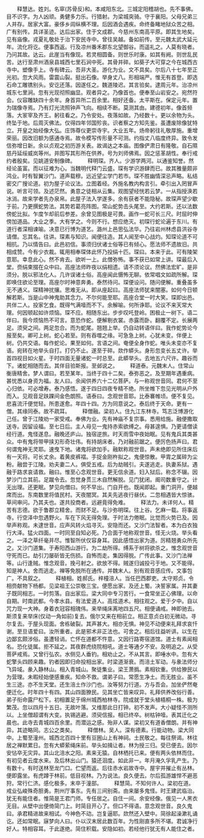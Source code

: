 <!-- { "loadSidebar": true } -->
　　释慧达。姓刘。名窣(苏骨反)和。本咸阳东北。三城定阳稽胡也。先不事佛。目不识字。为人凶顽。勇健多力乐。行猎射。为梁城突骑。守于襄阳。父母兄弟三人并存。居家大富。豪侈乡闾纵横不理。后因酒会遇疾。命终备睹地狱众苦之相。广有别传。具详圣迹。达后出家。住于文成郡。今慈州东南高平原。即其生地矣。见有庙像。戎夏礼敬处于治下安民寺中。曾往吴越。备如前传。至元魏太武大延元年。流化将讫。便事西返。行及凉州番禾郡东北望御谷。而遥礼之。人莫有晓者。乃问其故。达云。此崖当有像现。若灵相圆备。则世乐时康。如其有阙。则世乱民苦。达行至肃州酒泉县城西七里石涧中死。其骨并碎。如葵子大可穿之今在城西古寺中。塑像手上。寺有碑云。吾非大圣。游化为业。文不具矣。尔后八十七年至正光初。忽大风雨。雷震山裂。挺出石像。举身丈八。形相端严。惟无有首登。即选石命工雕镌别头。安讫还落。因遂任之。魏道陵迟。其言验矣。逮周元年。治凉州城东七里涧。忽有光现彻照幽显。观者异之。乃像首也。便奉至山岩安之。宛然符会。仪容雕缺四十余年。身首异所二百余里。相好还备。太平斯在。保定元年。置为瑞像寺焉。乃有灯光流照钟声飞向。相续不断。莫测其由。建德初年。像首频落。大冡宰及齐王。躬往看之。乃令安处。夜落如故。乃经数十。更以余物为头。终坠于地。后周灭佛法。仅得四年邻国殄丧。识者察之方知先鉴。虽遭废除像犹特立。开皇之始经像大弘。庄饰尊仪更崇寺宇。大业五年。炀帝躬往礼敬厚施。重增荣丽。因改旧额为感通寺焉。故令模写传形量不可测。约指丈八临度终异。致令发信弥增日新。余以贞观之初历游关表。故谒达之本庙。图像俨肃日有隆敬。自石隰慈丹延绥威岚等州。并图写其形所在供养。号为刘师佛焉。因之惩革胡性。奉行戒约者殷矣。见姚道安制像碑。
　　释明琛。齐人。少游学两河。以通鉴知誉。然经论虽富。而以征难为心。当魏明代释门云盛。琛有学识游肆而已。故其雅量颇非鸿业。时有智翼沙门。道声载穆。远近望尘学门若市。琛不胜幽情深忌声略。私结密交广搜论道。初为屋子论议法。立图着经。外施名教内构言引。牵引出入罔冒声说。听言可领。及述茫然。勇意之徒相从云集。观图望经恍若云梦。一从指授涣若冰消。故来学者先办泉帛。此屋子法入学遂多。余有获者不能隐秘。故琛声望少歇于前。乃更撰蛇势法。其势若葛亮阵图。常山蛇势击头尾至。大约若斯。还以法数傍蛇比拟。乍度乍却前后参差。余曾见图极是可畏。画作一蛇可长三尺。时屈时伸傍加道品。大业之季。大有学之。今则不行。想应绝灭。初琛行蛇论遍于东川。有道行者深相谏喻。决意已行博为道艺。潞州上邑思弘法华。乃往岩州林虑县洪谷寺请僧。忘其名。往讲。琛素与知识。闻便往造。其人闻至中心战灼。知琛论道不可相抗。乃以情告曰。此邑初信。事须归伏诸士俗等已有倾心。愿法师不遗故旧。共相成赞。今有少衣裁。辄用相奉琛体此怀乃投绢十匹。琛曰。本来于此。可有陵架意耶。幸息此心。然不肯去。欲听一上。此僧弥怖。事不获已如常上讲。琛最后入堂。赍绢束掇在众中曰。高座法师昨夜以绢相遗。请不须论议。然佛法宏旷。是非须分。脱以邪法化人。几许误诸士俗。高座闻此慑怖无聊。依常唱文如疏所解。琛即唤住欲论至理。高座尔时神意奔勇。泰然待问。琛便设问。随问便解。重叠虽多无不通义。琛精神扰攘。思难无从。即从座起曰。高座法师犹来闇塞。如何今日顿解若斯。当是山中神鬼助其念力。不尔何能至耶。高座合堂一时大笑。琛即出邑。共伴二人。投家乞食。既得气满噎而不下。余解喻。何所诤耶。论议不来天常大理。何因顿起如许烦恼。琛不应。相随东出。步步叹吒登岭。困极止一树下。语二伴曰。我今烦恼热不可言。意恐作蛇。便解剔衣裳。赤露而卧。翻覆不定。长展两足。须臾之间。两足忽合。而为蛇尾。翘翘上举。仍自动转语伴曰。我作蛇势论今报至矣。卿可上树。蛇心若至。则有吞噬之缘。可急急上树。心犹未变。伴便上树。仍共交语。每作蛇论。果至如何。言语之间。奄便全身作蛇。唯头未变亦不复语。宛转在地举头自打。打仍不止。遂至于碎。欻作蟒头。身形忽变长五丈许。举首四视目如火星。于时四面无量诸蛇一时总至。此蟒举头。去地五六尺许。趣谷而下。诸蛇相随而去。其伴目验斯报。至邺说之。
　　释道泰。元魏末人。住常山衡唐精舍。梦人谓曰。若至某年。当终于四十二矣。泰弥恶之。及至期年遇重病。甚忧悉以身资为福。友人曰。余闻供养六十二亿菩萨。与一称观世音同。君何不至心归依。可必增寿。泰乃感悟。遂于四日四夜专精不绝。所坐帷下忽见光明从户外而入。见观音足趺踝间金色朗照。语泰曰。念观世音耶。比泰褰帷顷。便不复见。悲喜流汗便觉轻。所患遂愈。年四十四。方为同意说之。泰后终于天命。更有一僧。其缘同泰。故不疏耳。
　　释僧融。梁初人。住九江东林寺。笃志泛博游化己任。曾于江陵劝一家受戒。奉佛为业。先有神庙不复宗事。悉用给施。融便撒取送寺。因留设福。至七日后。主人母见一鬼持赤索欲缚之。母甚遑惧。乃更请僧读经行道。鬼怪遂息。融晚还庐山。独宿逆旅。时天雨雪中夜始眠。见有鬼兵其类甚众。中有鬼将带甲挟刃形奇壮伟。有持胡床者。乃对融前踞之。便厉色扬声曰。君何谓鬼神无灵耶。速曳下地。诸鬼将欲加手。融默称观世音。声未绝即见所住床后有一天将。可长丈余。着黄皮裤褶。手捉金刚杵拟之。鬼便惊散。甲胄之属碎为尘粉。融尝于江陵。劝夫妻二人。俱受五戒。后为劫贼引。夫遂逃走。执妻系狱。遇融于路求哀请救。融曰。惟至心念观世音。更无信余道。妇入狱后。称念不辍。因梦沙门立其前。足蹴令去。忽觉身贯三木自然解脱。见门犹闭。阍司数重守之。计无出理。还更眠。梦见向僧曰。何不早出。门自开也。既闻即起。重门洞开。便越席而出。东南数里将值民村。天夜闇冥。其夫先逃夜行昼伏。二忽相遇皆大惊骇。草间审问。乃其夫也。遂共投商者。远避竟得免难。
　　释法力。未详何人。精苦有志德。欲于鲁郡立精舍。而财不足。与沙弥明琛。往上谷。乞麻一载。将事返寺。行空泽中忽遇野火。车在下风无得免理。于时法力倦眠。比觉而火势已及。因举声称观。未逮世音。应声风转火焰寻灭。安隐而还。又沙门法智者。本为白衣独行大泽。猛火四面。一时同至自知必死。乃合面于地称观世音。怪无火烧。举头看之。一泽之草纤毫并尽。惟智所伏仅容身耳。因此感悟出家为道。厉精翘勇众所先之。又沙门道集。于寿阳西山游行。为二劫所得。缚系于树将欲杀之。惟念观世音守死而已。劫引刀屡斫皆无伤损。自怖而走。集因得脱。广传此事。又沙门法禅等。山行逢贼。惟念观音。挽弓射之。欲放不得。贼遂归诚投弓于地。又不能得。知是神人。舍而逃走。禅等免脱所在通传。并魏末人。别有观音感应传。文事包广。不具叙之。
　　释植相。姓郝氏。梓橦涪人。当任巴西郡吏。太守郑贞。令相赍献物下杨都。见梁祖王公崇敬三宝。便愿出家。及还上蜀。决誓家属。并其妻子既同相志。一时剪落。自出家后。梁大同中专习苦行。一食常坐正心佛理。以命自期。时南武都。今孝水县。有法爱道人。高炫道术。相往观之。爱于夕中。自以咒力现一大神。身着衣冠容相瑰伟。来举绳床离地四五尺。相便诵戒。神即驰去。斯须复来举床(仅动一角如前)复去。俄尔又来在相前立。相正意贞白初无微动。寻尔复去。于屋头现面。舍栋破裂。其声甚大。相亦无惧。神见不动便来礼拜求哀忏谢。至旦语爱曰。汝所重者。此是邪术非正法也。可舍之。相后往益听讲。以生在边鄙玄颇涉俗。虽遭轻诮。亡怀在道都不忤意。又因行路寄宿道馆。道士有素闻相名。恐化徒属。拒不延之。其夜群虎绕院相吼。道士等通夕不安。及明追之。从受菩萨戒焉。又曾行弘农。水侧见人垂钓。相劝止之。不从其言。即唾水中。忽有大蛇擎头四顾来趣。钓者因即归命投相出家。时梁道渐衰。而涪土军动。与彖法师分飞异域。彖入静林山。相入青城山。聚徒集业。梁王萧撝。素相钦重。供给獠民以为营理。未暇经始便感重疾。知命不救。谓弟子曰。常愿生净土。而无胜业。虽不生三途。亦不生天堂。还生涪土作沙门也。汝等努力行道。方与吾会。加坐俨然奄便迁化。时年四十有四。其山四面獠民。见其坐亡皆来叹异。礼拜供养改俗行善。弟子衔命露尸松下。初相置足于绵州城西柏林寺。院成就于堂头植梧桐一株。极为繁茂。忽以四月十五日。无故叶落。又维那此日打钟。初不发声。大小疑怪不测所以。上坐僧超谓有大变。执锡逃避。须臾信报。相已终卒。树枯钟噎。表其迁化之晨也。此寺去青城四百余里。而潜运之感。殆非人谋。梁初又有道香僧朗。并有神异。其迹略同。志公之类矣。
　　释僧林。吴人。深有德素。行能动物。梁大同中。上蜀至潼州。城西北百四十里有豆圌山上有神祠。土民敬之。每往祭谒。林往居之禅默累日。忽有大蟒萦绳床前。举头如揖让者。林为授三归。受已便去。因尔安怗卒无灾异。其山北涪水之阳。素来无猿。自林栖托已来。便有两头依林而住。有初见者云度水来。及后林出山门。猿还洄度。如此非一。年月淹久孚乳产生。乃有数十。有时送林至龙门口。伫望而返。后往赤水岩故寺中。屋宇并摧止有丛林。便即露坐。有虎蹲于林前。低目视林。乃为说法。良久便去。尔后孤游雄悍不避恶狩。常行仁济。感化极多。末卒于潼部。
　　释慧简。不知何许人。梁初在道。戒业弘峻殊奇胆勇。荆州厅事东。先有三间别斋。由来屡多鬼怪。时王建武临治。犹无有能住者。惟简是王君门师。专任居之。自住一间。余安经像。俄见一人黑衣无目。从壁中出便倚简门上。时简目开心了。但口不得语。意念观世音。良久鬼曰。承君精进故来相试。今神色不动。岂复逼耶。欻然还入壁中。简徐起澡漱礼诵讫。还如常眠。寐梦向人曰。仆以汉末居此数百年。为性刚直多所不堪。君诚净行好人。特相容耳。于此遂绝。简住积载。安隐如初。若经他行犹无有人能住之者。
